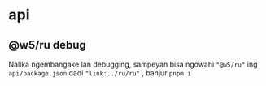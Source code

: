 # api

## @w5/ru debug

Nalika ngembangake lan debugging, sampeyan bisa ngowahi `"@w5/ru"` ing `api/package.json` dadi `"link:../ru/ru"` , banjur `pnpm i`

